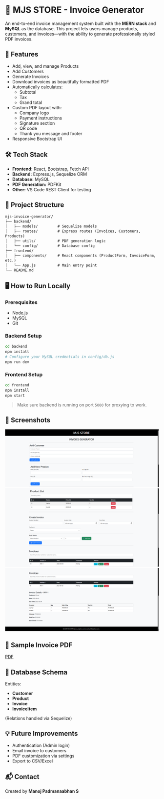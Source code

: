 # 🧾 MJS STORE - Invoice Generator

An end-to-end invoice management system built with the **MERN stack** and **MySQL** as the database. This project lets users manage products, customers, and invoices—with the ability to generate professionally styled PDF invoices.

## 🚀 Features

- Add, view, and manage Products
- Add Customers
- Generate Invoices
- Download invoices as beautifully formatted PDF
- Automatically calculates:
  - Subtotal
  - Tax
  - Grand total
- Custom PDF layout with:
  - Company logo
  - Payment instructions
  - Signature section
  - QR code
  - Thank you message and footer
- Responsive Bootstrap UI

## 🛠️ Tech Stack

- **Frontend:** React, Bootstrap, Fetch API
- **Backend:** Express.js, Sequelize ORM
- **Database:** MySQL
- **PDF Generation:** PDFKit
- **Other:** VS Code REST Client for testing

## 🧱 Project Structure

```
mjs-invoice-generator/
├── backend/
│   ├── models/         # Sequelize models
│   ├── routes/         # Express routes (Invoices, Customers, Products)
│   ├── utils/          # PDF generation logic
│   └── config/         # Database config
├── frontend/
│   ├── components/     # React components (ProductForm, InvoiceForm, etc.)
│   └── App.js          # Main entry point
└── README.md
```

## 🖥️ How to Run Locally

### Prerequisites

- Node.js
- MySQL
- Git

### Backend Setup

```bash
cd backend
npm install
# Configure your MySQL credentials in config/db.js
npm run dev
```

### Frontend Setup

```bash
cd frontend
npm install
npm start
```

> Make sure backend is running on port `5000` for proxying to work.

## 📸 Screenshots
![SS-1](image.png)
![SS-2](image-1.png)
![SS-3](image-2.png)


## 📂 Sample Invoice PDF
[PDF](Sample.pdf)


## 🧹 Database Schema

Entities:
- **Customer**
- **Product**
- **Invoice**
- **InvoiceItem**

(Relations handled via Sequelize)

## 💡 Future Improvements

- Authentication (Admin login)
- Email invoice to customers
- PDF customization via settings
- Export to CSV/Excel

## 📬 Contact

Created by **Manoj Padmanaabhan S**
